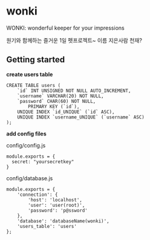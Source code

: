 # wonki
WONKI: wonderful keeper for your impressions

원기와 함께하는 즐거운 1일 펫프로젝트~
이름 지은사람 천재?


## Getting started

**create users table**
```
CREATE TABLE users ( 
    `id` INT UNSIGNED NOT NULL AUTO_INCREMENT, 
    `username` VARCHAR(20) NOT NULL, 
    `password` CHAR(60) NOT NULL, 
        PRIMARY KEY (`id`), 
    UNIQUE INDEX `id_UNIQUE` (`id` ASC), 
    UNIQUE INDEX `username_UNIQUE` (`username` ASC) 
);
```

**add config files**

config/config.js

```
module.exports = {
  secret: "yoursecretkey"
}
```


config/database.js
```
module.exports = {
    'connection': {
        'host': 'localhost',
        'user': 'user(root)',
        'password': 'p@ssword'
    },
	'database': 'databaseName(wonki)',
    'users_table': 'users'
};
```
